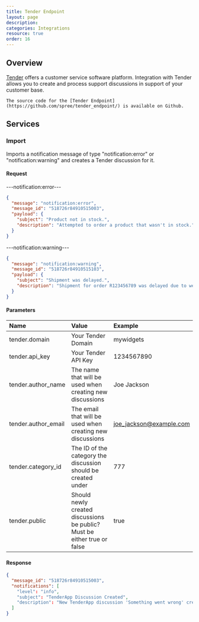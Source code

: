 ```yaml
---
title: Tender Endpoint
layout: page
description:
categories: Integrations
resource: true
order: 16
---
```


## Overview

[Tender](http://www.tenderapp.com/) offers a customer service software platform. Integration with Tender allows you to create and process support discussions in support of your customer base.

```
The source code for the [Tender Endpoint](https://github.com/spree/tender_endpoint/) is available on Github.
```

## Services

### Import

Imports a notification message of type "notification:error" or "notification:warning" and creates a Tender discussion for it.

#### Request

---notification:error---

```json
{
  "message": "notification:error",
  "message_id": "518726r84910515003",
  "payload": {
    "subject": "Product not in stock.",
    "description": "Attempted to order a product that wasn't in stock."
  }
}
```

---notification:warning---

```json
{
  "message": "notification:warning",
  "message_id": "518726r84910515103",
  "payload": {
    "subject": "Shipment was delayed.",
    "description": "Shipment for order R123456789 was delayed due to weather."
  }
}
```

#### Parameters

| Name | Value | Example |
| :----| :-----| :------ |
| tender.domain | Your Tender Domain | mywidgets |
| tender.api_key | Your Tender API Key | 1234567890 |
| tender.author_name | The name that will be used when creating new discussions  | Joe Jackson |
| tender.author_email | The email that will be used when creating new discussions |  joe_jackson@example.com |
| tender.category_id | The ID of the category the discussion should be created under | 777 |
| tender.public | Should newly created discussions be public? Must be either true or false | true |

#### Response

```json
{
  "message_id": "518726r84910515003",
  "notifications": [
    "level": "info",
    "subject": "TenderApp Discussion Created",
    "description": "New TenderApp discussion 'Something went wrong' created at https://mywidgets.tenderapp.com/discussions/questions/4."
  ]
}
```
